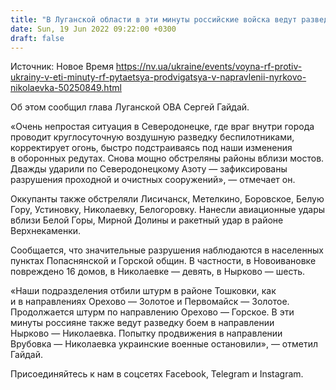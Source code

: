 ```yaml
---
title: "В Луганской области в эти минуты российские войска ведут разведку боем в направлении Нырково — Николаевка — ОВА"
date: Sun, 19 Jun 2022 09:22:00 +0300
draft: false
---
```

Источник: Новое Время https://nv.ua/ukraine/events/voyna-rf-protiv-ukrainy-v-eti-minuty-rf-pytaetsya-prodvigatsya-v-napravlenii-nyrkovo-nikolaevka-50250849.html


Об этом сообщил глава Луганской ОВА Сергей Гайдай.

«Очень непростая ситуация в Северодонецке, где враг внутри города проводит круглосуточную воздушную разведку беспилотниками, корректирует огонь, быстро подстраиваясь под наши изменения в оборонных редутах. Снова мощно обстреляны районы вблизи мостов. Дважды ударили по Северодонецкому Азоту — зафиксированы разрушения проходной и очистных сооружений», — отмечает он.

 Оккупанты также обстреляли Лисичанск, Метелкино, Боровское, Белую Гору, Устиновку, Николаевку, Белогоровку. Нанесли авиационные удары вблизи Белой Горы, Мирной Долины и ракетный удар в районе Верхнекаменки.

 Сообщается, что значительные разрушения наблюдаются в населенных пунктах Попаснянской и Горской общин. В частности, в Новоивановке повреждено 16 домов, в Николаевке — девять, в Нырково — шесть.

«Наши подразделения отбили штурм в районе Тошковки, как и в направлениях Орехово — Золотое и Первомайск — Золотое. Продолжается штурм по направлению Орехово — Горское. В эти минуты россияне также ведут разведку боем в направлении Нырково — Николаевка. Попытку продвижения в направлении Врубовка — Николаевка украинские военные остановили», — отметил Гайдай.

Присоединяйтесь к нам в соцсетях Facebook, Telegram и Instagram.
